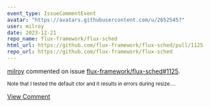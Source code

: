 ```yaml
---
event_type: IssueCommentEvent
avatar: "https://avatars.githubusercontent.com/u/2652545?"
user: milroy
date: 2023-12-21
repo_name: flux-framework/flux-sched
html_url: https://github.com/flux-framework/flux-sched/pull/1125
repo_url: https://github.com/flux-framework/flux-sched
---
```


<a href='https://github.com/milroy' target='_blank'>milroy</a> commented on issue <a href='https://github.com/flux-framework/flux-sched/pull/1125' target='_blank'>flux-framework/flux-sched#1125</a>.

<small>Note that I tested the default ctor and it results in errors during resize....</small>

<a href='https://github.com/flux-framework/flux-sched/pull/1125' target='_blank'>View Comment</a>